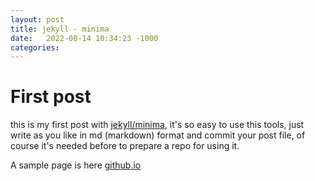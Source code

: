 ```yaml
---
layout: post
title: jekyll - minima
date:   2022-08-14 10:34:23 -1000
categories: 
---
```


# First post

this is my first post with [jekyll/minima](https://github.com/jekyll/minima), it's so easy to use this tools, just write as you like in md (markdown) format and commit your post file, of course it's needed before to prepare a repo for using it.

A sample page is here [github.io](https://jekyll.github.io/minima)


